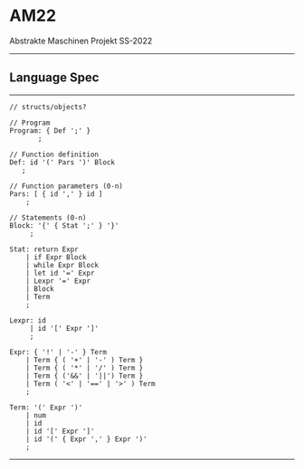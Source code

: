 # AM22
Abstrakte Maschinen Projekt SS-2022

-------------
Language Spec
-------------
-------------

    // structs/objects?

    // Program
    Program: { Def ';' }
           ;

    // Function definition
    Def: id '(' Pars ')' Block
       ;

    // Function parameters (0-n)
    Pars: [ { id ',' } id ]
        ;

    // Statements (0-n)
    Block: '{' { Stat ';' } '}'
         ;

    Stat: return Expr
        | if Expr Block
        | while Expr Block
        | let id '=' Expr
        | Lexpr '=' Expr
        | Block
        | Term
        ;

    Lexpr: id
         | id '[' Expr ']'
         ;

    Expr: { '!' | '-' } Term
        | Term { ( '+' | '-' ) Term }
        | Term { ( '*' | '/' ) Term }
        | Term { ('&&' | '||') Term }
        | Term ( '<' | '==' | '>' ) Term
        ;
    
    Term: '(' Expr ')'
        | num
        | id
        | id '[' Expr ']' 
        | id '(' { Expr ',' } Expr ')'
        ;

-------------
